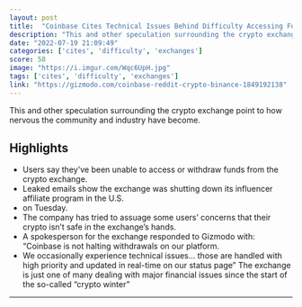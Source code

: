 ```yaml
---
layout: post
title:  "Coinbase Cites Technical Issues Behind Difficulty Accessing Funds"
description: "This and other speculation surrounding the crypto exchange point to how nervous the community and industry have become."
date: "2022-07-19 21:09:49"
categories: ['cites', 'difficulty', 'exchanges']
score: 58
image: "https://i.imgur.com/Wqc6UpH.jpg"
tags: ['cites', 'difficulty', 'exchanges']
link: "https://gizmodo.com/coinbase-reddit-crypto-binance-1849192138"
---
```


This and other speculation surrounding the crypto exchange point to how nervous the community and industry have become.

## Highlights

- Users say they've been unable to access or withdraw funds from the crypto exchange.
- Leaked emails show the exchange was shutting down its influencer affiliate program in the U.S.
- on Tuesday.
- The company has tried to assuage some users’ concerns that their crypto isn’t safe in the exchange’s hands.
- A spokesperson for the exchange responded to Gizmodo with: “Coinbase is not halting withdrawals on our platform.
- We occasionally experience technical issues... those are handled with high priority and updated in real-time on our status page” The exchange is just one of many dealing with major financial issues since the start of the so-called “crypto winter”

---
